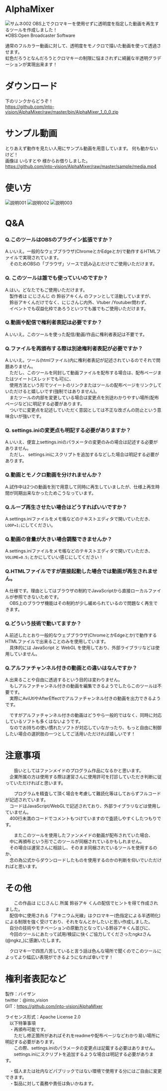 # AlphaMixer
![サムネ002](https://user-images.githubusercontent.com/67828511/86532856-f4be2600-bf07-11ea-95bc-2de121816206.png)
OBS上でクロマキーを使用せずに透明度を指定した動画を再生するツールを作成しました！  
※OBS:Open Broadcaster Software  

通常のフルカラー動画に対して、透明度をモノクロで描いた動画を使って透過させます。  
虹色だろうとなんだろうとクロマキーの制限に悩まされずに綺麗な半透明グラデーションが実現出来ます！

# ダウンロード
下のリンクからどうぞ！  
https://github.com/into-vision/AlphaMixer/raw/master/bin/AlphaMixer_1_0_0.zip

# サンプル動画
とりあえず動作を見たい人用にサンプル動画を用意しています。 何も動かないけど！  
画像は いらすとや 様からお借りしました。  
https://github.com/into-vision/AlphaMixer/raw/master/sample/media.mp4

# 使い方
![説明001](https://user-images.githubusercontent.com/67828511/86533193-44055600-bf0a-11ea-876d-8df3b27eb8c6.png)
![説明002](https://user-images.githubusercontent.com/67828511/86533207-626b5180-bf0a-11ea-9ee2-079562ff07b4.png)
![説明003](https://user-images.githubusercontent.com/67828511/86533190-3cde4800-bf0a-11ea-9c89-1cb65cfb7ce8.png)

# Q&A
### Q.このツールはOBSのプラグイン拡張ですか？  
A.いいえ。一般的なウェブブラウザ(ChromeとかEdgeとか)で動作するHTMLファイルで実現されています。  
　そのためOBSの「ブラウザ」ソースで読み込むだけでご使用いただけます。  

### Q. このツールは誰でも使っていいのですか？  
A.はい。どなたでもご使用いただけます。  
　製作者は にじさんじ の 鈴谷アキくん のファンとして活動していますが、  
　鈴谷アキくんだけでなく、にじさんじ内外、Vtuber /Youtuber問わず、  
　イベントでも収益化枠であろうといつでも誰でもご使用いただけます。  

### Q.動画や配信で権利者表記は必要ですか？  
A.いいえ。このツールを使った配信/動画/作品に権利者表記は不要です。  

### Q.ファイルを再頒布する際は別途権利者表記が必要ですか？  
A.いいえ。ツール(htmlファイル)内に権利者表記が記述されているのでそれで問題ありません。  
　ただし、このツールを同封して動画ファイルを配布する場合は、配布ページまたはツイート(スレッドでも可)に、  
　使用方法という形でツイートのリンクまたはツールの配布ページをリンクしていただけると嬉しいです(強制ではありません)。  
　またツールの内部を変更している場合は変更点を別途わかりやすい場所(配布ページなど)に明記する必要があります。  
　ついでに変更点を記述していただく意図としては不正な改ざんの防止という意味合いが強いです。

### Q. settings.iniの変更点も明記する必要がありますか？  
A.いいえ、便宜上settings.iniのパラメータの変更のみの場合は記述する必要がありません。  
　ただし、 settings.iniにスクリプトを追加するなどした場合は明記する必要があります。  

### Q.動画とモノクロ動画を分けれませんか？  
A.試作中は2つの動画を別で用意して同時に再生していましたが、仕様上再生時間が同期出来なかったためこうなっています。  

### Q.ループ再生させたい場合はどうすればいいですか？  
A.settings.iniファイルをメモ帳などのテキストエディタで開いていただき、`LOOP=1;`にしてください。  

### Q.動画の音量が大きい場合調整できませんか？  
A.settings.iniファイルをメモ帳などのテキストエディタで開いていただき、`VOLUME=0.5;`とかにしていい感じにしてください！  

### Q.HTMLファイルですが直接起動した場合では動画が再生されません。  
A.仕様です。理由としてはブラウザの制約でJavaScriptから直接ローカルファイルが参照できないためです。  
　OBS上のブラウザ機能はその制約が少し緩められているので問題なく再生できます。  

### Q.どういう技術で動いてますか？  
A.前述したとおり一般的なウェブブラウザ(ChromeとかEdgeとか)で動作するHTMLファイルで出来ることのみを使用しています。  
　具体的には JavaScript と WebGL を使用しており、外部ライブラリなどは使用していません。  

### Q.アルファチャンネル付きの動画との違いはなんですか？
A.出来ることや自由に透過するという目的は変わりません。  
　もしアルファチャンネル付きの動画を編集できるようでしたらこのツールは不要です。  
　実際にAviUtlやAfterEffectでアルファチャンネル付きの動画を出力できるようです。  

　ですがアルファチャンネル付きの動画はどうやら一般的ではなく、同時に対応しているソフトも多くはないようです。  
　なのでお持ちの使い慣れたソフトが対応していなかったり、もっと自由に制御したい場合の選択肢の一つとしてご活用いただければ嬉しいです！  

# 注意事項
　　扱いとしてはファンメイドのプログラム作品になるかと思います。  
　企業所属の方は使用する際は運営さんに使用許可を打診していただき判断に従っていただければと思います。  

　　プログラムを精査して頂く場合を考慮して難読化等はしておらずフルコードが記述されています。  
　コードはJavaScript/WebGLで記述されており、外部ライブラリなどは使用していません。  
　400行未満のコードでコメントもつけていますので査読しやすくしたつもりです。  
 
　　またこのツールを使用したファンメイドの動画が配布されていた場合、  
　中に再頒布という形でこのツールが同梱されているかもしれません。  
　その場合は運営さんに相談し、そのまま同梱されているツールを使用するのか、  
　念の為公式からダウンロードしたものを使用するのかの判断を仰いでいただければと思います。   
 
# その他
　　この作品は にじさんじ 所属 鈴谷アキ くんの配信でヒントを得て作成されました。  
　配信中に使用される「アキニウム光線」はクロマキー(色指定による半透明化)による制限を強く受けており、それをなんとかしたいと思い作成しました。  
　自分の技術やモチベーションの原動力となっている鈴谷アキくん並びに、  
　今回のツールにあたって試用/検証に快くご協力してくださったngkzさん(@ngkz_)に感謝いたします。  
 
　クロマキーで四苦八苦していると言う話は色んな場所で聞くのでこのツールによってより幅広い表現ができるようになれば幸いです！

# 権利者表記など

製作：バイザン  
twitter：@into_vision  
GIT：https://github.com/into-vision/AlphaMIxer  

ライセンス形式：Apache License 2.0  
　以下特筆事項  
　・再頒布可能です。  
　　ただし修正箇所があればそれをreadmeや配布ページなどわかり易い場所に明記する必要があります。  
　　この際、settings.iniのパラメータの変更点は記載する必要はありません。  
　　settings.iniにスクリプトを追加するような場合は明記する必要があります。  

　・個人または社内などパブリックではない環境で使用する分にはご自由に変更できます。  
　・製品に対して義務や責任は負いかねます。  
